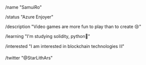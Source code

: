 /name "SamuiRo"

/status "Azure Enjoyer"

/description "Video games are more fun to play than to create 😢"

/learning "I'm studying solidity, python🐍"

/interested "I am interested in blockchain technologies ⛓"

/twitter "@StarLithArs"
